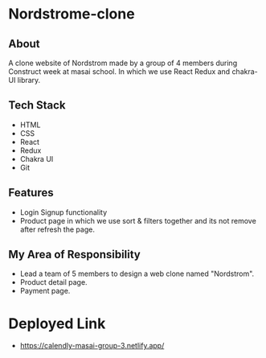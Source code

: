 # Nordstrome-clone

## About
  A clone website of Nordstrom made by a group of 4 members during Construct week at masai school. In which we use React Redux and chakra-UI library.
## Tech Stack
  * HTML
  * CSS
  * React
  * Redux
  * Chakra UI
  * Git
## Features
   * Login Signup functionality
   * Product page in which we use sort & filters together and its not remove after refresh the page.

## My Area of Responsibility
   * Lead a team of 5 members to design a web clone named "Nordstrom".
   * Product detail page.
   * Payment page.
   
# Deployed Link
* https://calendly-masai-group-3.netlify.app/
